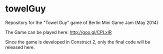 towelGuy
========

Repository for the "Towel Guy" game of Berlin Mini Game Jam (May 2014)

The Game can be played here: http://goo.gl/CPLxIR

Since the game is developed in Construct 2, only the final code will be released here.
